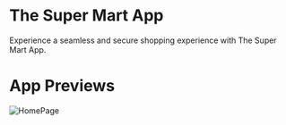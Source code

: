 # The Super Mart App

Experience a seamless and secure shopping experience with The Super Mart App.

# App Previews

![HomePage](https://github.com/user-attachments/assets/dd7c794e-bef0-4a0a-9cb5-52c0f1988759)
